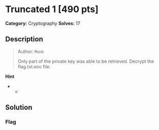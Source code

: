 # Truncated 1 [490 pts]

**Category:** Cryptography
**Solves:** 17

## Description
><p>Author: <code>Monk</code></p><p>Only part of the private key was able to be retrieved. Decrypt the flag.txt.enc file.</p>

**Hint**
* -

## Solution

### Flag

